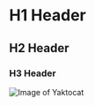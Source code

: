 # H1 Header

## H2 Header

### H3 Header

![Image of Yaktocat](https://octodex.github.com/images/yaktocat.png)
